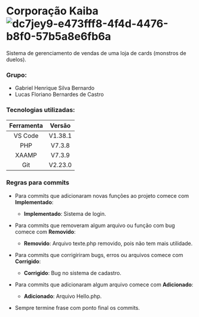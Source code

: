 # Corporação Kaiba ![dc7jey9-e473fff8-4f4d-4476-b8f0-57b5a8e6fb6a](https://user-images.githubusercontent.com/35871639/66340707-26c03e80-e91c-11e9-8289-c884c755a095.png)

Sistema de gerenciamento de vendas de uma loja de cards (monstros de duelos).

<h3>Grupo:</h3>

- Gabriel Henrique Silva Bernardo
- Lucas Floriano Bernardes de Castro

<h3> Tecnologias utilizadas: </h3>

Ferramenta | Versão
:-------: | :------:
VS Code   | V1.38.1
PHP       | V7.3.8
XAAMP    | V7.3.9
Git      |V2.23.0

<h3> Regras para commits</h3>

- Para commits que adicionaram novas funções ao projeto comece com <b>Implementado</b>:
  - <b>Implementado</b>: Sistema de login.
  
- Para commits que removeram algum arquivo ou função com bug comece com <b>Removido</b>:
  - <b>Removido</b>: Arquivo texte.php removido, pois não tem mais utilidade.
  
- Para commits que corrigiriram bugs, erros ou arquivos comece com <b>Corrigido</b>:
  - <b>Corrigido</b>: Bug no sistema de cadastro.
  
- Para commits que adicionaram algum arquivo comece com <b>Adicionado</b>:
  - <b>Adicionado</b>: Arquivo Hello.php.
  
- Sempre termine frase com ponto final os commits.

